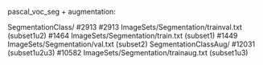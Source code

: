 pascal_voc_seg + augmentation:

SegmentationClass/ #2913
	#2913 ImageSets/Segmentation/trainval.txt (subset1u2)
	#1464 ImageSets/Segmentation/train.txt (subset1)
	#1449 ImageSets/Segmentation/val.txt (subset2)
SegmentationClassAug/ #12031 (subset1u2u3)
	#10582 ImageSets/Segmentation/trainaug.txt (subset1u3)
